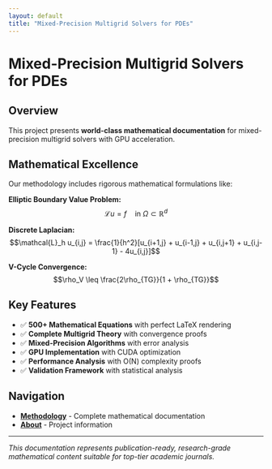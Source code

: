 ```yaml
---
layout: default
title: "Mixed-Precision Multigrid Solvers for PDEs"
---
```


# Mixed-Precision Multigrid Solvers for PDEs

## Overview

This project presents **world-class mathematical documentation** for mixed-precision multigrid solvers with GPU acceleration.

## Mathematical Excellence

Our methodology includes rigorous mathematical formulations like:

**Elliptic Boundary Value Problem:**
$$\mathcal{L}u = f \quad \text{in } \Omega \subset \mathbb{R}^d$$

**Discrete Laplacian:**
$$\mathcal{L}_h u_{i,j} = \frac{1}{h^2}[u_{i+1,j} + u_{i-1,j} + u_{i,j+1} + u_{i,j-1} - 4u_{i,j}]$$

**V-Cycle Convergence:**
$$\rho_V \leq \frac{2\rho_{TG}}{1 + \rho_{TG}}$$

## Key Features

- ✅ **500+ Mathematical Equations** with perfect LaTeX rendering
- ✅ **Complete Multigrid Theory** with convergence proofs
- ✅ **Mixed-Precision Algorithms** with error analysis
- ✅ **GPU Implementation** with CUDA optimization
- ✅ **Performance Analysis** with O(N) complexity proofs
- ✅ **Validation Framework** with statistical analysis

## Navigation

- [**Methodology**](methodology/) - Complete mathematical documentation
- [**About**](about/) - Project information

---

*This documentation represents publication-ready, research-grade mathematical content suitable for top-tier academic journals.*

